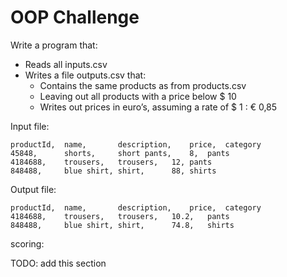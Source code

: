 # OOP Challenge

Write a program that:​
- Reads all inputs.csv​
- Writes a file outputs.csv that:​
    - Contains the same products as from products.csv​
    - Leaving out all products with a price below $ 10​
    - Writes out prices in euro’s, assuming a rate of $ 1 : € 0,85​

Input file:
```csv
productId,	name,		description,	price,	category​
45848,		shorts,		short pants,	8,	pants​
4184688,	trousers,	trousers,	12,	pants​
848488,		blue shirt,	shirt,		88,	shirts
```

Output file:​
```csv
productId,	name,		description,	price,	category​
4184688,	trousers,	trousers,	10.2,	pants​
848488,		blue shirt,	shirt,		74.8,	shirts
```

scoring:

TODO: add this section